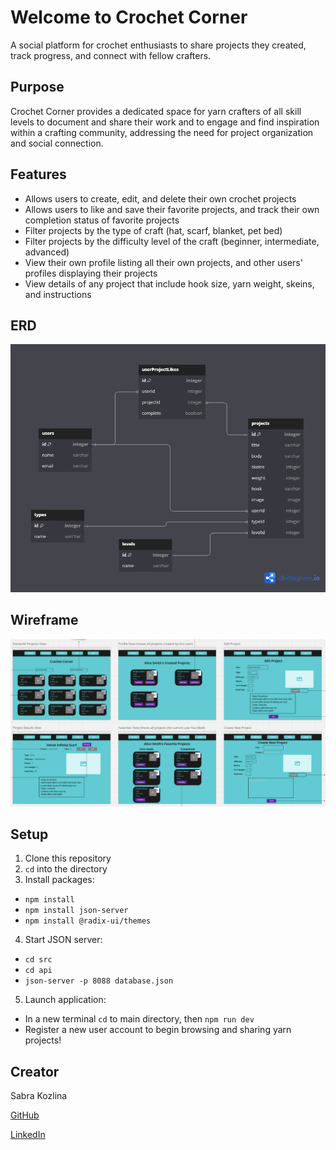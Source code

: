 # Welcome to Crochet Corner

A social platform for crochet enthusiasts to share projects they created, track progress, and connect with fellow crafters.

## Purpose

Crochet Corner provides a dedicated space for yarn crafters of all skill levels to document and share their work and to engage and find inspiration within a crafting community, addressing the need for project organization and social connection. 

## Features

* Allows users to create, edit, and delete their own crochet projects
* Allows users to like and save their favorite projects, and track their own completion status of favorite projects
* Filter projects by the type of craft (hat, scarf, blanket, pet bed)
* Filter projects by the difficulty level of the craft (beginner, intermediate, advanced)
* View their own profile listing all their own projects, and other users' profiles displaying their projects
* View details of any project that include hook size, yarn weight, skeins, and instructions

## ERD
<img src="./images/Crochet Corner ERD.png">

## Wireframe 
<img src="./images/crochet-corner-wireframe.png">

## Setup
1. Clone this repository
2. ```cd``` into the directory
3. Install packages:
* ```npm install```
* ```npm install json-server```
* ```npm install @radix-ui/themes```
4. Start JSON server:
* ```cd src```
* ```cd api```
* ```json-server -p 8088 database.json```
5. Launch application:
* In a new terminal ```cd``` to main directory, then ```npm run dev```
* Register a new user account to begin browsing and sharing yarn projects!

## Creator

Sabra Kozlina 

[GitHub](https://github.com/SabraKoz)

[LinkedIn](https://www.linkedin.com/in/sabra-kozlina-baa0911b7)